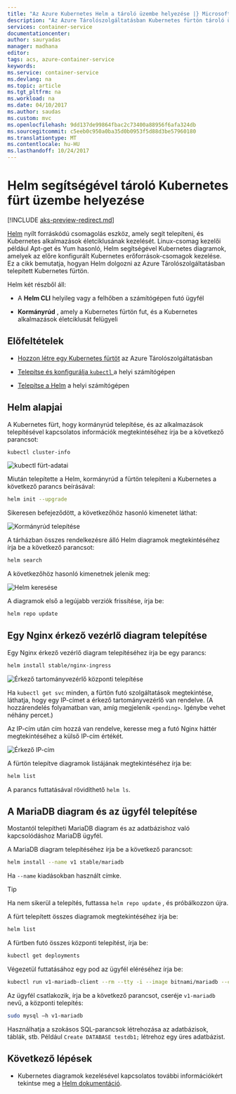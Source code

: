 ```yaml
---
title: "Az Azure Kubernetes Helm a tároló üzembe helyezése |} Microsoft Docs"
description: "Az Azure Tárolószolgáltatásban Kubernetes fürtön tároló üzembe helyezése a Helm csomagolás eszközzel"
services: container-service
documentationcenter: 
author: sauryadas
manager: madhana
editor: 
tags: acs, azure-container-service
keywords: 
ms.service: container-service
ms.devlang: na
ms.topic: article
ms.tgt_pltfrm: na
ms.workload: na
ms.date: 04/10/2017
ms.author: saudas
ms.custom: mvc
ms.openlocfilehash: 9dd137de99864fbac2c73400a88956f6afa324db
ms.sourcegitcommit: c5eeb0c950a0ba35d0b0953f5d88d3be57960180
ms.translationtype: MT
ms.contentlocale: hu-HU
ms.lasthandoff: 10/24/2017
---
```

# <a name="use-helm-to-deploy-containers-on-a-kubernetes-cluster"></a>Helm segítségével tároló Kubernetes fürt üzembe helyezése

[!INCLUDE [aks-preview-redirect.md](../../../includes/aks-preview-redirect.md)]

[Helm](https://github.com/kubernetes/helm/) nyílt forráskódú csomagolás eszköz, amely segít telepíteni, és Kubernetes alkalmazások életciklusának kezelését. Linux-csomag kezelői például Apt-get és Yum hasonló, Helm segítségével Kubernetes diagramok, amelyek az előre konfigurált Kubernetes erőforrások-csomagok kezelése. Ez a cikk bemutatja, hogyan Helm dolgozni az Azure Tárolószolgáltatásban telepített Kubernetes fürtön.

Helm két részből áll: 
* A **Helm CLI** helyileg vagy a felhőben a számítógépen futó ügyfél  

* **Kormányrúd** , amely a Kubernetes fürtön fut, és a Kubernetes alkalmazások életciklusát felügyeli 
 
## <a name="prerequisites"></a>Előfeltételek

* [Hozzon létre egy Kubernetes fürtöt](container-service-kubernetes-walkthrough.md) az Azure Tárolószolgáltatásban

* [Telepítse és konfigurálja `kubectl` ](../container-service-connect.md) a helyi számítógépen

* [Telepítse a Helm](https://github.com/kubernetes/helm/blob/master/docs/install.md) a helyi számítógépen

## <a name="helm-basics"></a>Helm alapjai 

A Kubernetes fürt, hogy kormányrúd telepítése, és az alkalmazások telepítésével kapcsolatos információk megtekintéséhez írja be a következő parancsot:

```bash
kubectl cluster-info 
```
![kubectl fürt-adatai](./media/container-service-kubernetes-helm/clusterinfo.png)
 
Miután telepítette a Helm, kormányrúd a fürtön telepíteni a Kubernetes a következő parancs beírásával:

```bash
helm init --upgrade
```
Sikeresen befejeződött, a következőhöz hasonló kimenetet láthat:

![Kormányrúd telepítése](./media/container-service-kubernetes-helm/tiller-install.png)
 
 
 
 
A tárházban összes rendelkezésre álló Helm diagramok megtekintéséhez írja be a következő parancsot:

```bash 
helm search 
```

A következőhöz hasonló kimenetnek jelenik meg:

![Helm keresése](./media/container-service-kubernetes-helm/helm-search.png)
 
A diagramok első a legújabb verziók frissítése, írja be:

```bash 
helm repo update 
```
## <a name="deploy-an-nginx-ingress-controller-chart"></a>Egy Nginx érkező vezérlő diagram telepítése 
 
Egy Nginx érkező vezérlő diagram telepítéséhez írja be egy parancs:

```bash
helm install stable/nginx-ingress 
```
![Érkező tartományvezérlő központi telepítése](./media/container-service-kubernetes-helm/nginx-ingress.png)

Ha `kubectl get svc` minden, a fürtön futó szolgáltatások megtekintése, láthatja, hogy egy IP-címet a érkező tartományvezérlő van rendelve. (A hozzárendelés folyamatban van, amíg megjelenik `<pending>`. Igénybe vehet néhány percet.) 

Az IP-cím után cím hozzá van rendelve, keresse meg a futó Nginx háttér megtekintéséhez a külső IP-cím értékét. 
 
![Érkező IP-cím](./media/container-service-kubernetes-helm/ingress-ip-address.png)


A fürtön telepítve diagramok listájának megtekintéséhez írja be:

```bash
helm list 
```

A parancs futtatásával rövidíthető `helm ls`.
 
 
 
 
## <a name="deploy-a-mariadb-chart-and-client"></a>A MariaDB diagram és az ügyfél telepítése

Mostantól telepítheti MariaDB diagram és az adatbázishoz való kapcsolódáshoz MariaDB ügyfél.

A MariaDB diagram telepítéséhez írja be a következő parancsot:

```bash
helm install --name v1 stable/mariadb
```

Ha `--name` kiadásokban használt címke.

> [!TIP]
> Ha nem sikerül a telepítés, futtassa `helm repo update` , és próbálkozzon újra.
>
 
 
A fürt telepített összes diagramok megtekintéséhez írja be:

```bash 
helm list
```
 
A fürtben futó összes központi telepítést, írja be:

```bash
kubectl get deployments 
``` 
 
 
Végezetül futtatásához egy pod az ügyfél eléréséhez írja be:

```bash
kubectl run v1-mariadb-client --rm --tty -i --image bitnami/mariadb --command -- bash  
``` 
 
 
Az ügyfél csatlakozik, írja be a következő parancsot, cseréje `v1-mariadb` nevű, a központi telepítés:

```bash
sudo mysql –h v1-mariadb
```
 
 
Használhatja a szokásos SQL-parancsok létrehozása az adatbázisok, táblák, stb. Például `Create DATABASE testdb1;` létrehoz egy üres adatbázist. 
 
 
 
## <a name="next-steps"></a>Következő lépések

* Kubernetes diagramok kezelésével kapcsolatos további információkért tekintse meg a [Helm dokumentáció](https://github.com/kubernetes/helm/blob/master/docs/index.md). 


